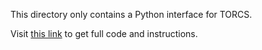 This directory only contains a Python interface for TORCS.

Visit [this link](https://github.com/ucbdrive/pyTORCS) to get full code and instructions.
